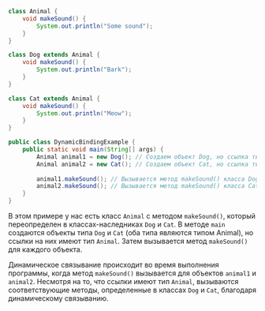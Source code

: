 ```java
class Animal {
    void makeSound() {
        System.out.println("Some sound");
    }
}

class Dog extends Animal {
    void makeSound() {
        System.out.println("Bark");
    }
}

class Cat extends Animal {
    void makeSound() {
        System.out.println("Meow");
    }
}

public class DynamicBindingExample {
    public static void main(String[] args) {
        Animal animal1 = new Dog(); // Создаем объект Dog, но ссылка типа Animal
        Animal animal2 = new Cat(); // Создаем объект Cat, но ссылка типа Animal
        
        animal1.makeSound(); // Вызывается метод makeSound() класса Dog
        animal2.makeSound(); // Вызывается метод makeSound() класса Cat
    }
}
```

В этом примере у нас есть класс `Animal` с методом `makeSound()`, который переопределен в классах-наследниках `Dog` и `Cat`. 
В методе `main` создаются объекты типа `Dog` и `Cat` (оба типа являются типом Animal), но ссылки на них имеют тип `Animal`. 
Затем вызывается метод `makeSound()` для каждого объекта.

Динамическое связывание происходит во время выполнения программы, когда метод `makeSound()` 
вызывается для объектов `animal1` и `animal2`. Несмотря на то, что ссылки имеют тип `Animal`, вызываются соответствующие методы, 
определенные в классах `Dog` и `Cat`, благодаря динамическому связыванию.